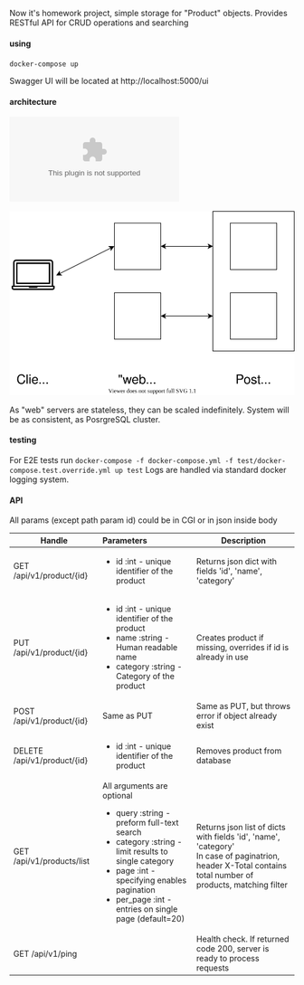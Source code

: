 Now it's homework project, simple storage for "Product" objects. Provides RESTful API for CRUD operations and searching

#### using
`docker-compose up`

Swagger UI will be located at http://localhost:5000/ui

#### architecture
<object data='https://pastebin.com/raw/dgVVKx0b' type='image/svg'></object>

![architecture](architecture.svg)

As "web" servers are stateless, they can be scaled indefinitely. System will be as consistent, as PosrgreSQL cluster. 

#### testing
For E2E tests run `docker-compose -f docker-compose.yml -f test/docker-compose.test.override.yml up test` 
Logs are handled via standard docker logging system.

#### API

All params (except path param id) could be in CGI or in json inside body

| Handle        | Parameters           | Description  |
| ------------- |:-------------| -----|
| GET /api/v1/product/{id} | <ul><li>id :int - unique identifier of the product </li></ul>| Returns json dict with fields 'id', 'name', 'category'|
| PUT /api/v1/product/{id} | <ul><li>id :int - unique identifier of the product </li><li>name :string - Human readable name </li><li>category :string - Category of the product  </li></ul>| Creates product if missing, overrides if id is already in use |
| POST /api/v1/product/{id} | Same as PUT| Same as PUT, but throws error if object already exist |
| DELETE /api/v1/product/{id} | <ul><li>id :int - unique identifier of the product </li></ul>| Removes product from database |
| GET /api/v1/products/list | All arguments are optional<br><ul><li>query :string - preform full-text search</li><li>category :string - limit results to single category</li><li>page :int - specifying enables pagination</li><li>per_page :int - entries on single page (default=20)</li></ul>| Returns json list of dicts with fields 'id', 'name', 'category'<br>In case of paginatrion, header X-Total contains total number of products, matching filter|
| GET /api/v1/ping | | Health check. If returned code 200, server is ready to process requests|
